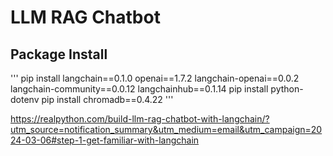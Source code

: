 # LLM RAG Chatbot
 
## Package Install
'''
pip install langchain==0.1.0 openai==1.7.2 langchain-openai==0.0.2 langchain-community==0.0.12 langchainhub==0.1.14
pip install python-dotenv
pip install chromadb==0.4.22
'''



https://realpython.com/build-llm-rag-chatbot-with-langchain/?utm_source=notification_summary&utm_medium=email&utm_campaign=2024-03-06#step-1-get-familiar-with-langchain
